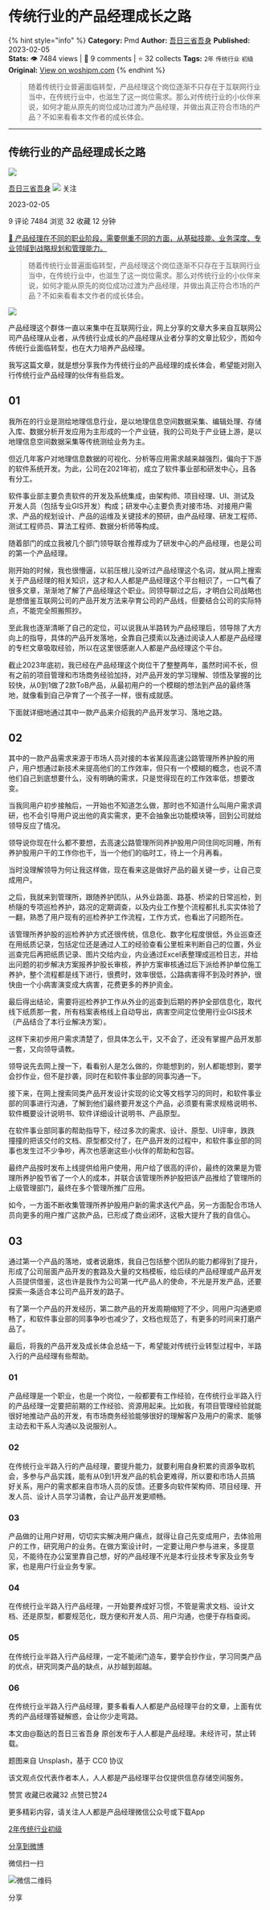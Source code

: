 # 传统行业的产品经理成长之路
{% hint style="info" %}
**Category:** Pmd
**Author:** [吾日三省吾身](https://www.woshipm.com/u/1233902)
**Published:** 2023-02-05  
**Stats:** 👁️ 7484 views | 💬 9 comments | ⭐ 32 collects
**Tags:** `2年` `传统行业` `初级`
**Original:** [View on woshipm.com](https://www.woshipm.com/pmd/5742757.html)
{% endhint %}
> 随着传统行业普遍面临转型，产品经理这个岗位逐渐不只存在于互联网行业当中，在传统行业中，也滋生了这一岗位需求。那么对传统行业的小伙伴来说，如何才能从原先的岗位成功过渡为产品经理，并做出真正符合市场的产品？不如来看看本文作者的成长体会。

---

## 传统行业的产品经理成长之路

[![](https://static.woshipm.com/pmapp_avatar_20230206083023_4897.jpg?imageView2/1/w/72/h/72/q/100)](https://www.woshipm.com/u/1233902)

[吾日三省吾身](https://www.woshipm.com/u/1233902) ![](https://static.woshipm.com/tag/1101_1@2x.png) 关注

2023-02-05

9 评论 7484 浏览 32 收藏 12 分钟

[🔗 产品经理在不同的职业阶段，需要侧重不同的方面，从基础技能、业务深度、专业领域到战略规划和管理能力。](https://ke.qidianla.com/courses/90pm)

> 随着传统行业普遍面临转型，产品经理这个岗位逐渐不只存在于互联网行业当中，在传统行业中，也滋生了这一岗位需求。那么对传统行业的小伙伴来说，如何才能从原先的岗位成功过渡为产品经理，并做出真正符合市场的产品？不如来看看本文作者的成长体会。

![](https://image.woshipm.com/wp-files/2023/02/X6BPa8ulQ3aMHVz9JNh5.jpg)

产品经理这个群体一直以来集中在互联网行业，网上分享的文章大多来自互联网公司产品经理从业者，从传统行业成长的产品经理从业者分享的文章比较少，而如今传统行业面临转型，也在大力培养产品经理。

我写这篇文章，就是想分享我作为传统行业的产品经理的成长体会，希望能对刚入行传统行业产品经理的伙伴有些启发。

## 01

我所在的行业是测绘地理信息行业，是以地理信息空间数据采集、编辑处理、存储入库、数据分析开发应用为主形成的一个产业链，我的公司处于产业链上游，是以地理信息空间数据采集等传统测绘业务为主。

但近几年客户对地理信息数据的可视化、分析等应用需求越来越强烈，偏向于下游的软件系统开发。为此，公司在2021年初，成立了软件事业部和研发中心，且各有分工。

软件事业部主要负责软件的开发及系统集成，由架构师、项目经理、UI、测试及开发人员（包括专业GIS开发）构成；研发中心主要负责对接市场、对接用户需求、产品的规划设计、产品的运维及关键技术的预研，由产品经理、研发工程师、测试工程师员、算法工程师、数据分析师等构成。

随着部门的成立我被几个部门领导联合推荐成为了研发中心的产品经理，也是公司的第一个产品经理。

刚开始的时候，我也很懵逼，以前压根儿没听过产品经理这个名词，就从网上搜索关于产品经理的相关知识，这才和人人都是产品经理这个平台相识了，一口气看了很多文章，渐渐地了解了产品经理这个职业。同领导聊过之后，才明白公司战略也是想借鉴互联网公司的产品开发方法来孕育公司的产品线，但要结合公司的实际特点，不能完全照搬照抄。

至此我也逐渐清晰了自己的定位，可以说我从半路转为产品经理后，领导除了大方向上的指导，具体的产品开发落地，全靠自己摸索以及通过阅读人人都是产品经理的专栏文章吸取经验，所以在这里很感谢人人都是产品经理这个平台。

截止2023年底初，我已经在产品经理这个岗位干了整整两年，虽然时间不长，但有之前的项目管理和市场商务经验加持，对产品开发的学习理解、领悟及掌握的比较快，从0到1做了2款ToB产品，从最初用户的一个模糊的想法到产品的最终落地，就像看到自己孕育了一个孩子一样，很有成就感。

下面就详细地通过其中一款产品来介绍我的产品开发学习、落地之路。

## 02

其中的一款产品需求来源于市场人员对接的本省某段高速公路管理所养护股的用户，用户想通过新技术来提高他们的工作效率，但只有一个模糊的概念，也说不清他们自己到底想要什么，没有明确的需求，只是觉得现在的工作效率低，想要改变。

当我同用户初步接触后，一开始也不知道怎么做，那时也不知道什么叫用户需求调研，也不会引导用户说出他的真实需求，更不会抽象出功能模块等，回到公司就给领导反应了情况。

领导说你现在什么都不要想，去高速公路管理所同养护股用户同住同吃同睡，所有养护股用户干的工作你也干，当一个他们的临时工，待上一个月再看。

当时没理解领导为何让我这样做，现在看来这是做好产品的最关键一步，让自己变成用户。

之后，我就来到管理所，跟随养护团队，从外业路面、路基、桥梁的日常巡检，到桥隧的专项巡检养护，路况的定期调查，以及内业工作整个流程都扎扎实实体验了一翻，熟悉了用户现有的巡检养护工作流程，工作方式，也看出了问题所在。

该管理所养护股的巡检养护方式还很传统，信息化、数字化程度很低，外业巡查还在用纸质记录，包括定位还是通过人工的经验查看公里桩来判断自己的位置，外业巡查完后再把纸质记录、图片交给内业，内业通过Excel表整理成巡检日志，并给出问题的初步解决方案报养护股长审核，养护方案审核通过后下派给养护单位施工养护，整个流程都是线下进行，很费时，效率很低，公路病害得不到及时养护，很快由一个小病害演变成大病害，花费更多的养护资金。

最后得出结论，需要将巡检养护工作从外业的巡查到后期的养护全部信息化，取代线下纸质那一套，所有档案表格线上自动导出，病害空间定位使用行业GIS技术（产品结合了本行业解决方案）。

这样下来初步用户需求清楚了，但具体怎么干，又不会了，还没有掌握产品开发那一套，又向领导请教。

领导说先去网上搜一下，看看别人是怎么做的，你能想到的，别人都能想到，要学会抄作业，但不是抄袭，同时在和软件事业部的同事沟通一下。

接下来，在网上搜索同类产品开发设计实现的论文等文档学习的同时，和软件事业部的同事进行沟通，了解到他们最终要开发这个产品，必须要有需求规格说明书、软件概要设计说明书、软件详细设计说明书、产品原型。

在软件事业部同事的帮助指导下，经过多次的需求、设计、原型、UI评审，跌跌撞撞的把该交付的文档、原型都交付了，在产品开发的过程中，和软件事业部的同事也发生过不少争吵，再次也感谢这些小伙伴的帮助和包容。

最终产品按时发布上线提供给用户使用，用户给了很高的评价，最终的效果是为管理所养护股节省了一个人的成本，并联合该管理所养护股把该产品推给了管理所的上级管理部门，最终在多个管理所推广应用。

如今，一方面不断收集管理所养护股用户新的需求迭代产品，另一方面配合市场人员向更多的用户推广这款产品，已形成了商业闭环，这极大提升了我的自信心。

## 03

通过第一个产品的落地，或者说磨炼，我自己包括整个团队的能力都得到了提升，形成了公司层面产品开发的套路及大量的文档模板，给后续的产品经理或产品开发人员提供借鉴，这也许是我作为公司第一代产品人的使命，不光是开发产品，还要探索一条适合本公司产品开发的路子。

有了第一个产品的开发经历，第二款产品的开发周期缩短了不少，同用户沟通更顺畅了，和软件事业部的同事争吵也减少了，文档也规范了，有更多的时间来打磨产品了。

最后，将我的产品开发及成长体会总结一下，希望能对传统行业转型过程中，半路入行的产品经理有些帮助。

### 01

产品经理是一个职业，也是一个岗位，一般都要有工作经验，在传统行业半路入行的产品经理一定要把前期的工作经验、资源用起来。比如我，有项目管理经验就能很好地推动产品的开发，有市场商务经验能够很好的理解客户及用户的需求、能够主动去和干系人沟通以及说服别人。

### 02

在传统行业半路入行的产品经理，要提升能力，就要利用自身积累的资源争取机会，多参与产品实践，能有从0到1开发产品的机会更难得，所以要和市场人员搞好关系，用户的需求都来自市场人员的反馈。还要多向软件架构师、项目经理、开发人员、设计人员学习请教，会让产品开发更顺畅。

### 03

产品做的让用户好用，切切实实解决用户痛点，就得让自己先变成用户，去体验用户的工作，研究用户的业务。在做方案设计时，一定要让用户参与进来，多提意见，不能待在办公室里靠自己想，好的产品经理不光是本行业技术专家及业务专家，也是用户行业业务专家。

### 04

在传统行业半路入行产品经理，一开始要养成好习惯，不管是需求文档、设计文档、还是原型，都要规范化，既方便和开发人员、用户沟通，也便于存档查阅。

### 05

在传统行业半路入行产品经理，一定不能闭门造车，要学会抄作业，学习同类产品的优点，研究同类产品的缺点，从抄越到超越。

### 06

在传统行业半路入行产品经理，要多看看人人都是产品经理平台的文章，上面有优秀的产品经理答疑解惑，会让你少走弯路。

本文由@豁达的吾日三省吾身 原创发布于人人都是产品经理。未经许可，禁止转载。

题图来自 Unsplash，基于 CC0 协议

该文观点仅代表作者本人，人人都是产品经理平台仅提供信息存储空间服务。

赞赏 收藏已收藏32 点赞已赞24

更多精彩内容，请关注人人都是产品经理微信公众号或下载App

[2年](https://www.woshipm.com/tag/2%e5%b9%b4)[传统行业](https://www.woshipm.com/tag/%e4%bc%a0%e7%bb%9f%e8%a1%8c%e4%b8%9a)[初级](https://www.woshipm.com/tag/%e5%88%9d%e7%ba%a7)

[分享到微博](https://service.weibo.com/share/share.php?appkey=2775287854&title=传统行业的产品经理成长之路&url=https://www.woshipm.com/pmd/5742757.html&pic=https://image.woshipm.com/wp-files/2023/02/X6BPa8ulQ3aMHVz9JNh5.jpg)

微信扫一扫

![微信二维码](https://api.pwmqr.com/qrcode/create/?url=https://www.woshipm.com/pmd/5742757.html)

分享